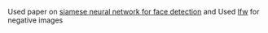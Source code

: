 Used paper on [siamese neural network for face detection](url) and 
Used [lfw](url) for negative images
